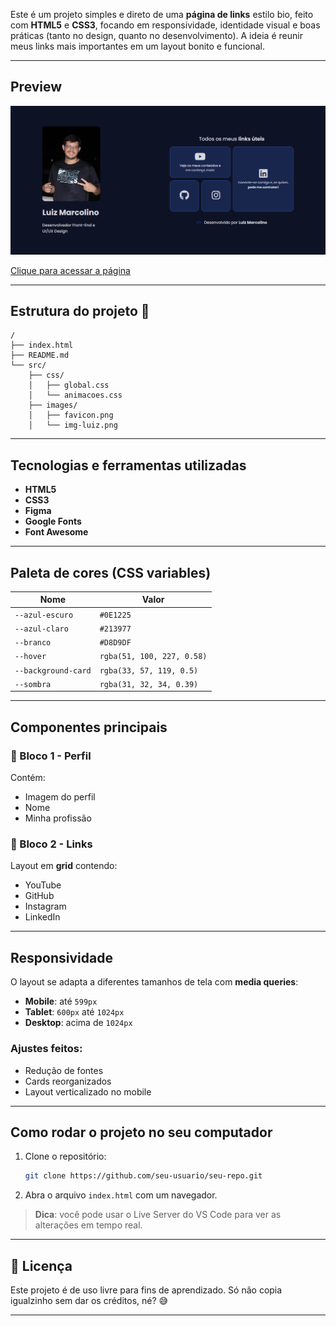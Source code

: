 Este é um projeto simples e direto de uma **página de links** estilo bio, feito com **HTML5** e **CSS3**, focando em responsividade, identidade visual e boas práticas (tanto no design, quanto no desenvolvimento). A ideia é reunir meus links mais importantes em um layout bonito e funcional.

---

## Preview

![Imagem da página](src/images/preview.png)

[Clique para acessar a página](https://marcolino-developer-links.netlify.app) 

---

## Estrutura do projeto 📁

```
/
├── index.html
├── README.md
└── src/
    ├── css/
    │   ├── global.css
    │   └── animacoes.css
    ├── images/
    │   ├── favicon.png
    │   └── img-luiz.png
```

---

## Tecnologias e ferramentas utilizadas

- **HTML5**
- **CSS3**
- **Figma**
- **Google Fonts**
- **Font Awesome** 

---

## Paleta de cores (CSS variables)

| Nome             | Valor                    |
|------------------|--------------------------|
| `--azul-escuro`  | `#0E1225`                | 
| `--azul-claro`   | `#213977`                |
| `--branco`       | `#D8D9DF`                | 
| `--hover`        | `rgba(51, 100, 227, 0.58)` | 
| `--background-card` | `rgba(33, 57, 119, 0.5)` | 
| `--sombra`       | `rgba(31, 32, 34, 0.39)` |

---

## Componentes principais

### 🔹 Bloco 1 - Perfil
Contém:
- Imagem do perfil
- Nome
- Minha profissão

### 🔹 Bloco 2 - Links
Layout em **grid** contendo:
- YouTube
- GitHub
- Instagram
- LinkedIn

---

## Responsividade

O layout se adapta a diferentes tamanhos de tela com **media queries**:

- **Mobile**: até `599px`
- **Tablet**: `600px` até `1024px`
- **Desktop**: acima de `1024px`

### Ajustes feitos:
- Redução de fontes
- Cards reorganizados
- Layout verticalizado no mobile

---

## Como rodar o projeto no seu computador

1. Clone o repositório:
   ```bash
   git clone https://github.com/seu-usuario/seu-repo.git
   ```

2. Abra o arquivo `index.html` com um navegador.

> **Dica**: você pode usar o Live Server do VS Code para ver as alterações em tempo real.

---

## 🧾 Licença

Este projeto é de uso livre para fins de aprendizado. Só não copia igualzinho sem dar os créditos, né? 😅

---